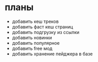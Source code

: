# планы

- добавить кеш треков
- добавить фаст кеш страниц
- добавить подгрузку из ссылки
- добавить новинки
- добавить популярное
- добавить free мод
- добавить хранение пейджера в базе